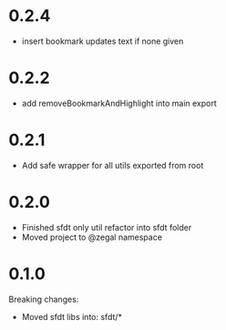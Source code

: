 # 0.2.4

 - insert bookmark updates text if none given

# 0.2.2

- add removeBookmarkAndHighlight into main export

# 0.2.1

- Add safe wrapper for all utils exported from root

# 0.2.0

- Finished sfdt only util refactor into sfdt folder
- Moved project to @zegal namespace

# 0.1.0

Breaking changes:

- Moved sfdt libs into: sfdt/*


